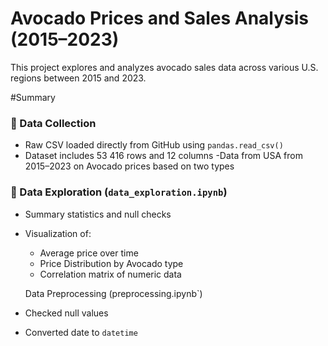 #  Avocado Prices and Sales Analysis (2015–2023)

This project explores and analyzes avocado sales data across various U.S. regions between 2015 and 2023.

#Summary


### 🔹 Data Collection
- Raw CSV loaded directly from GitHub using `pandas.read_csv()`
- Dataset includes 53 416 rows and 12 columns
-Data from USA from 2015–2023 on Avocado prices based on two types

### 🔹 Data Exploration (`data_exploration.ipynb`)
- Summary statistics and null checks
- Visualization of:
  - Average price over time
  -  Price Distribution by Avocado type
  - Correlation matrix of numeric data

  Data Preprocessing (preprocessing.ipynb`)
- Checked null values
- Converted date to `datetime`
